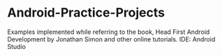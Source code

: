 # Android-Practice-Projects

Examples implemented while referring to the book, Head First Android Development by Jonathan Simon and other online tutorials.
IDE: Android Studio
